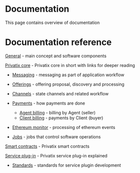 # Documentation

This page contains overview of documentation

# Documentation reference

[General](/doc/general.md) - main concept and software components

[Privatix core](/doc/core.md) - Privatix core in short with links for deeper reading

- [Messaging](/doc/messaging.md) - messaging as part of application workflow

- [Offerings](/doc/offering.md) - offering proposal, discovery and processing

- [Channels](/doc/channel.md) - state channels and related workflow

- [Payments](/doc/channel.md) - how payments are done

  - [Agent billing](/doc/agent_billing.md) - billing by Agent (seller)
  - [Client billing](/doc/client_billing.md) - payments by Client (buyer)

- [Ethereum monitor](/doc/ethereum_monitor.md) - processing of ethereum events

- [Jobs](/doc/job.md) - jobs that control software operations

[Smart contracts](/doc/smart_contract.md) - Privatix smart contracts

[Service plug-in](/doc/service_plug-in.md) - Privatix service plug-in explained

- [Standards](/doc/service_plug-in_standards.md) - standards for service plugin development
